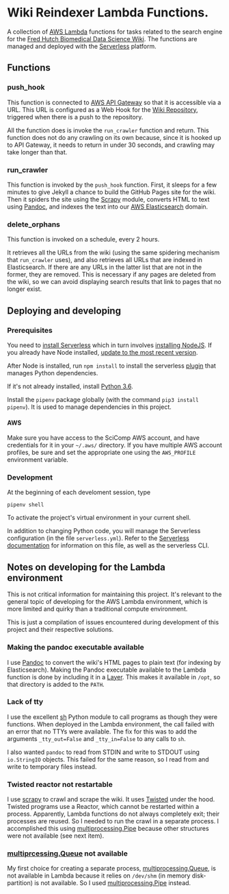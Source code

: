 # Wiki Reindexer Lambda Functions.

A collection of [AWS Lambda](https://aws.amazon.com/lambda/) functions for tasks related to the 
search engine for the 
[Fred Hutch Biomedical Data Science Wiki](https://sciwiki.fredhutch.org/). The functions are managed and
deployed with the [Serverless](https://aws.amazon.com/lambda/) platform.

## Functions

### push_hook

This function is connected to [AWS API Gateway](https://aws.amazon.com/api-gateway/) so that it is accessible via a URL. This URL is configured as a Web Hook for the
[Wiki Repository](https://github.com/FredHutch/wiki), triggered when there is a push to the repository.

All the function does is invoke the `run_crawler` function and return. This function does not do any crawling on its own because, since it is hooked up to API Gateway, it needs to return in under 30 seconds, 
and crawling may take longer than that.

### run_crawler

This function is invoked by the `push_hook` function.
First, it sleeps for a few minutes to give Jekyll
a chance to build the GitHub Pages site for the wiki.
Then it spiders the site using the [Scrapy](https://scrapy.org/) module, converts HTML to text using 
[Pandoc](https://pandoc.org/), and indexes the text
into our [AWS Elasticsearch](https://aws.amazon.com/elasticsearch-service/) domain. 

### delete_orphans

This function is invoked on a schedule, every 2 hours.

It retrieves all the URLs from the wiki (using the
same spidering mechanism that `run_crawler` uses), and 
also retrieves all URLs that are indexed in Elasticsearch. If there are any URLs in the latter list that are not in the former, they are removed. This
is necessary if any pages are deleted from the wiki, so
we can avoid displaying search results that link to
pages that no longer exist.

## Deploying and developing

### Prerequisites

You need to [install Serverless](https://serverless.com/framework/docs/getting-started/) which in turn involves
[installing NodeJS](https://nodejs.org/en/). If you already have Node installed, [update to the most recent version](https://stackoverflow.com/a/47909570/470769).

After Node is installed, run `npm install` to install
the serverless [plugin](https://github.com/UnitedIncome/serverless-python-requirements) that manages Python dependencies. 

If it's not already installed, install [Python 3.6](https://www.python.org/downloads/release/python-368/). 

Install the `pipenv` package globally (with the command `pip3 install pipenv`). It is used
to manage dependencies in this project. 

#### AWS

Make sure you have access to the SciComp AWS account, and have credentials for it in your `~/.aws/` directory.
If you have multiple AWS account profiles, be sure and 
set the appropriate one using the `AWS_PROFILE` environment variable.


### Development

At the beginning of each develoment session, 
type

```
pipenv shell
```

To activate the project's virtual environment in
your current shell.

In addition to changing Python code, you will
manage the Serverless configuration (in the file
`serverless.yml`). Refer to the 
[Serverless documentation](https://serverless.com/framework/docs/providers/aws/) for information on this file,
as well as the serverless CLI. 

## Notes on developing for the Lambda environment

This is not critical information for maintaining this project. It's relevant to the general topic of developing for the AWS Lambda environment, which is
more limited and quirky than a traditional 
compute environment.

This is just a compilation of issues encountered during
development of this project and their respective solutions.

### Making the pandoc executable available

I use [Pandoc](https://pandoc.org) to convert the wiki's HTML 
pages to plain text (for indexing by Elasticsearch).
Making the Pandoc executable available to the Lambda function
is done by including it in a [Layer](https://docs.aws.amazon.com/lambda/latest/dg/configuration-layers.html). This makes it available in
`/opt`, so that directory is added to the `PATH`.


### Lack of tty

I use the excellent [sh](https://amoffat.github.io/sh/) Python
module to call programs as though they were functions.
When deployed in the Lambda environment, the call failed with an error
that no TTYs were available. The fix for this was to add the arguments
`_tty_out=False` and `_tty_in=False` to any calls to `sh`. 

I also wanted `pandoc` to read from STDIN and write to STDOUT using
`io.StringIO` objects. This failed for the same reason, so I read
from and write to temporary files instead.

### Twisted reactor not restartable

I use [scrapy](https://scrapy.org) to crawl and scrape the 
wiki. It uses [Twisted](https://twistedmatrix.com) under the hood.
Twisted programs use a Reactor, which cannot be restarted within a 
process. Apparently, Lambda functions do not always completely
exit; their processes are reused. So I needed to run the crawl
in a separate process. I accomplished this using
[multiprocessing.Pipe](https://docs.python.org/3/library/multiprocessing.html#multiprocessing.Pipe) because other
structures were not available (see next item).

### [multiprcessing.Queue](https://docs.python.org/3/library/multiprocessing.html#multiprocessing.Queue) not available

My first choice for creating a separate process,
[multiprocessing.Queue](https://docs.python.org/3/library/multiprocessing.html#multiprocessing.Queue), is not available
in Lambda because it relies on `/dev/shm` (in memory disk-partition)
is not available.
So I used [multiprocessing.Pipe](https://docs.python.org/3/library/multiprocessing.html#multiprocessing.Pipe) instead.




